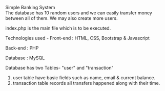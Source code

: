 Simple Banking System  
The database has 10 random users and we can easily transfer money between all of them. We may also create more users.

index.php is the main file which is to be executed.

Technologies used - 
Front-end : HTML, CSS, Bootstrap & Javascript 

Back-end : PHP 

Database : MySQL   

Database has two Tables- "user" and "transaction" 
1. user table have basic fields such as name, email & current balance. 
2. transaction table records all transfers happened along with their time. 
